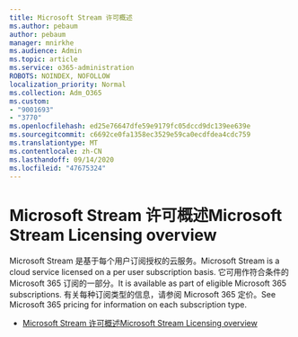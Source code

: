 ```yaml
---
title: Microsoft Stream 许可概述
ms.author: pebaum
author: pebaum
manager: mnirkhe
ms.audience: Admin
ms.topic: article
ms.service: o365-administration
ROBOTS: NOINDEX, NOFOLLOW
localization_priority: Normal
ms.collection: Adm_O365
ms.custom:
- "9001693"
- "3770"
ms.openlocfilehash: ed25e76647dfe59e9179fc05dccd9dc139ee639e
ms.sourcegitcommit: c6692ce0fa1358ec3529e59ca0ecdfdea4cdc759
ms.translationtype: MT
ms.contentlocale: zh-CN
ms.lasthandoff: 09/14/2020
ms.locfileid: "47675324"
---
```

# <a name="microsoft-stream-licensing-overview"></a><span data-ttu-id="d1419-102">Microsoft Stream 许可概述</span><span class="sxs-lookup"><span data-stu-id="d1419-102">Microsoft Stream Licensing overview</span></span>

<span data-ttu-id="d1419-103">Microsoft Stream 是基于每个用户订阅授权的云服务。</span><span class="sxs-lookup"><span data-stu-id="d1419-103">Microsoft Stream is a cloud service licensed on a per user subscription basis.</span></span> <span data-ttu-id="d1419-104">它可用作符合条件的 Microsoft 365 订阅的一部分。</span><span class="sxs-lookup"><span data-stu-id="d1419-104">It is available as part of eligible Microsoft 365 subscriptions.</span></span> <span data-ttu-id="d1419-105">有关每种订阅类型的信息，请参阅 Microsoft 365 定价。</span><span class="sxs-lookup"><span data-stu-id="d1419-105">See Microsoft 365 pricing for information on each subscription type.</span></span>

- [<span data-ttu-id="d1419-106">Microsoft Stream 许可概述</span><span class="sxs-lookup"><span data-stu-id="d1419-106">Microsoft Stream Licensing overview</span></span>](https://docs.microsoft.com/stream/license-overview)